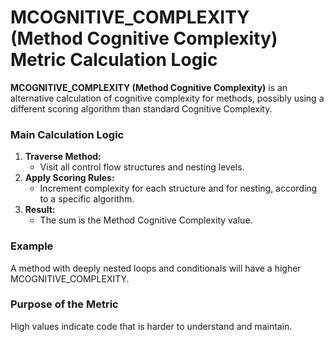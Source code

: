# MCOGNITIVE_COMPLEXITY (Method Cognitive Complexity) Metric Calculation Logic

**MCOGNITIVE_COMPLEXITY (Method Cognitive Complexity)** is an alternative calculation of cognitive complexity for methods, possibly using a different scoring algorithm than standard Cognitive Complexity.

### Main Calculation Logic

1. **Traverse Method:**
   - Visit all control flow structures and nesting levels.
2. **Apply Scoring Rules:**
   - Increment complexity for each structure and for nesting, according to a specific algorithm.
3. **Result:**
   - The sum is the Method Cognitive Complexity value.

### Example
A method with deeply nested loops and conditionals will have a higher MCOGNITIVE_COMPLEXITY.

### Purpose of the Metric
High values indicate code that is harder to understand and maintain.
